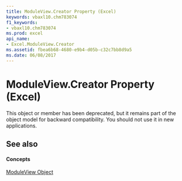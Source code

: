 ```yaml
---
title: ModuleView.Creator Property (Excel)
keywords: vbaxl10.chm783074
f1_keywords:
- vbaxl10.chm783074
ms.prod: excel
api_name:
- Excel.ModuleView.Creator
ms.assetid: fbea6b68-4680-e9b4-d05b-c32c7bb8d9a5
ms.date: 06/08/2017
---
```



# ModuleView.Creator Property (Excel)

This object or member has been deprecated, but it remains part of the object model for backward compatibility. You should not use it in new applications.


## See also


#### Concepts


[ModuleView Object](Excel.ModuleView.md)

